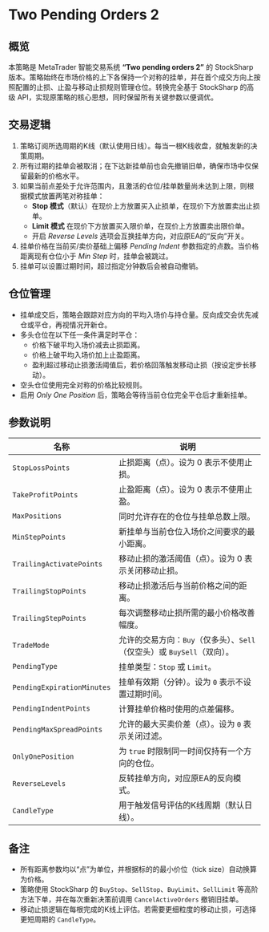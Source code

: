 # Two Pending Orders 2

## 概览
本策略是 MetaTrader 智能交易系统 **“Two pending orders 2”** 的 StockSharp 版本。策略始终在市场价格的上下各保持一个对称的挂单，并在首个成交方向上按照配置的止损、止盈与移动止损规则管理仓位。转换完全基于 StockSharp 的高级 API，实现原策略的核心思想，同时保留所有关键参数以便调优。

## 交易逻辑
1. 策略订阅所选周期的K线（默认使用日线）。每当一根K线收盘，就触发新的决策周期。
2. 所有过期的挂单会被取消；在下达新挂单前也会先撤销旧单，确保市场中仅保留最新的价格水平。
3. 如果当前点差处于允许范围内，且激活的仓位/挂单数量尚未达到上限，则根据模式放置两笔对称挂单：
   - **Stop 模式**（默认）在现价上方放置买入止损单，在现价下方放置卖出止损单。
   - **Limit 模式** 在现价下方放置买入限价单，在现价上方放置卖出限价单。
   - 开启 *Reverse Levels* 选项会互换挂单方向，对应原EA的“反向”开关。
4. 挂单价格在当前买/卖价基础上偏移 *Pending Indent* 参数指定的点数。当价格距离现有仓位小于 *Min Step* 时，挂单会被跳过。
5. 挂单可以设置过期时间，超过指定分钟数后会被自动撤销。

## 仓位管理
- 挂单成交后，策略会跟踪对应方向的平均入场价与持仓量。反向成交会优先减仓或平仓，再视情况开新仓。
- 多头仓位在以下任一条件满足时平仓：
  - 价格下破平均入场价减去止损距离。
  - 价格上破平均入场价加上止盈距离。
  - 盈利超过移动止损激活阈值后，若价格回落触发移动止损（按设定步长移动）。
- 空头仓位使用完全对称的价格比较规则。
- 启用 *Only One Position* 后，策略会等待当前仓位完全平仓后才重新挂单。

## 参数说明
| 名称 | 说明 |
| --- | --- |
| `StopLossPoints` | 止损距离（点）。设为 0 表示不使用止损。 |
| `TakeProfitPoints` | 止盈距离（点）。设为 0 表示不使用止盈。 |
| `MaxPositions` | 同时允许存在的仓位与挂单总数上限。 |
| `MinStepPoints` | 新挂单与当前仓位入场价之间要求的最小距离。 |
| `TrailingActivatePoints` | 移动止损的激活阈值（点）。设为 0 表示关闭移动止损。 |
| `TrailingStopPoints` | 移动止损激活后与当前价格之间的距离。 |
| `TrailingStepPoints` | 每次调整移动止损所需的最小价格改善幅度。 |
| `TradeMode` | 允许的交易方向：`Buy`（仅多头）、`Sell`（仅空头）或 `BuySell`（双向）。 |
| `PendingType` | 挂单类型：`Stop` 或 `Limit`。 |
| `PendingExpirationMinutes` | 挂单有效期（分钟）。设为 `0` 表示不设置过期时间。 |
| `PendingIndentPoints` | 计算挂单价格时使用的点差偏移。 |
| `PendingMaxSpreadPoints` | 允许的最大买卖价差（点）。设为 `0` 表示关闭过滤。 |
| `OnlyOnePosition` | 为 `true` 时限制同一时间仅持有一个方向的仓位。 |
| `ReverseLevels` | 反转挂单方向，对应原EA的反向模式。 |
| `CandleType` | 用于触发信号评估的K线周期（默认日线）。 |

## 备注
- 所有距离参数均以“点”为单位，并根据标的的最小价位（tick size）自动换算为价格。
- 策略使用 StockSharp 的 `BuyStop`、`SellStop`、`BuyLimit`、`SellLimit` 等高阶方法下单，并在每次重新决策前调用 `CancelActiveOrders` 撤销旧挂单。
- 移动止损逻辑在每根完成的K线上评估。若需要更细粒度的移动止损，可选择更短周期的 `CandleType`。
